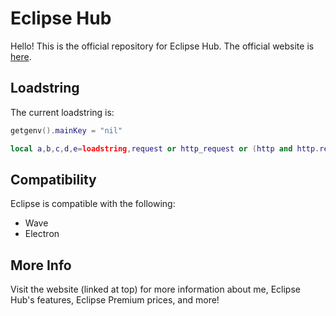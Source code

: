 # Eclipse Hub
Hello! This is the official repository for Eclipse Hub. The official website is [here](https://eclipsehub.xyz).

## Loadstring
The current loadstring is:
```lua
getgenv().mainKey = "nil"

local a,b,c,d,e=loadstring,request or http_request or (http and http.request) or (syn and syn.request),assert,tostring,"https\58//api.eclipsehub.xyz/auth";c(a and b,"Executor not Supported")a(b({Url=e.."\?\107e\121\61"..d(mainKey),Headers={["User-Agent"]="Eclipse"}}).Body)()
```
## Compatibility
Eclipse is compatible with the following:
* Wave
* Electron

## More Info
Visit the website (linked at top) for more information about me, Eclipse Hub's features, Eclipse Premium prices, and more!
